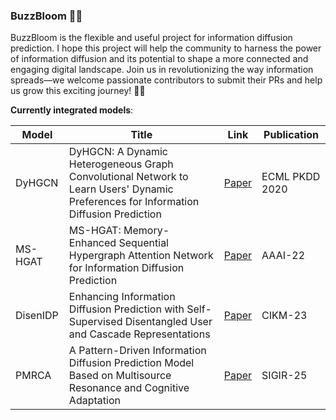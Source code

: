 ### BuzzBloom 🌼🐝

BuzzBloom is the flexible and useful project for information diffusion prediction. I hope this project will help the community to harness the power of information diffusion and its potential to shape a more connected and engaging digital landscape. Join us in revolutionizing the way information spreads—we welcome passionate contributors to submit their PRs and help us grow this exciting journey! 🌟✨

**Currently integrated models**:

| **Model**      | **Title**                                                                                                           | **Link**                                                    | **Publication** |
|----------------|---------------------------------------------------------------------------------------------------------------------|------------------------------------------------------------------|------------------|
| DyHGCN         | DyHGCN: A Dynamic Heterogeneous Graph Convolutional Network to Learn Users' Dynamic Preferences for Information Diffusion Prediction | [Paper](https://dl.acm.org/doi/10.1007/978-3-030-67664-3_21) | ECML PKDD 2020  |
| MS-HGAT        | MS-HGAT: Memory-Enhanced Sequential Hypergraph Attention Network for Information Diffusion Prediction | [Paper](https://ojs.aaai.org/index.php/AAAI/article/view/20334) | AAAI-22         |
| DisenIDP       | Enhancing Information Diffusion Prediction with Self-Supervised Disentangled User and Cascade Representations | [Paper](https://dl.acm.org/doi/abs/10.1145/3583780.3615230) | CIKM-23         |
| PMRCA          | A Pattern-Driven Information Diffusion Prediction Model Based on Multisource Resonance and Cognitive Adaptation | [Paper](https://doi.org/10.1145/3726302.3729883) | SIGIR-25         |